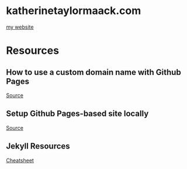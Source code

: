 # katherinetaylormaack.com

[my website](http://www.katherinetaylormaack.com)

# Resources

## How to use a custom domain name with Github Pages 

[Source](http://sophiafeng.com/technical/2015/02/12/setting-up-custom-domain-name-with-github-pages-and-amazon-route-53/)

## Setup Github Pages-based site locally

[Source](https://help.github.com/en/articles/setting-up-your-github-pages-site-locally-with-jekyll)

## Jekyll Resources

[Cheatsheet](https://devhints.io/jekyll)
